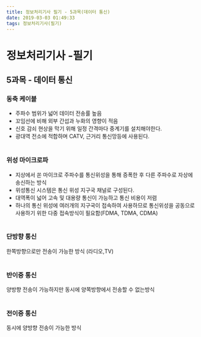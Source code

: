 ```yaml
---
title: 정보처리기사 필기 - 5과목(데이터 통신)
date: 2019-03-03 01:49:33
tags: 정보처리기사(필기)
---
```


# 정보처리기사 -필기

## 5과목 - 데이터 통신

### 동축 케이블
- 주파수 범위가 넓어 데이터 전송률 높음
- 꼬임선에 비해 외부 간섭과 누화의 영향이 적음
- 신호 감쇠 현상을 막기 위해 일정 간격마다 중계기를 설치해야한다.
- 광대역 전소에 적합하며 CATV, 근거리 통신망등에 사용된다.
<br><br>

### 위성 마이크로파
- 지상에서 쏜 마이크로 주파수를 통신위성을 통해 증폭한 후 다른 주파수로 자상에 송신하는 방식
- 위성통신 시스템은 통신 위성 지구국 채널로 구성된다.
- 대역폭이 넓어 고속 및 대용량 통신이 가능하고 통신 비용이 저렴
- 하나의 통신 위성에 여러개의 지구국이 접속하여 사용하므로 통신위성을 공동으로 사용하기 위한 다중 접속방식이 필요함(FDMA, TDMA, CDMA)
<br><br>

### 단방향 통신
한쪽방향으로만 전송이 가능한 방식 (라디오,TV)
<br><br>

### 반이중 통신
양방향 전송이 가능하지만 동시에 양쪽방향에서 전송할 수 없는방식
<br><br>

### 전이중 통신
동시에 양방향 전송이 가능한 방식
<br><br>



